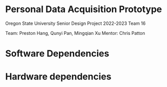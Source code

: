 # Personal Data Acquisition Prototype

Oregon State University Senior Design Project
2022-2023
Team 16

Team: Preston Hang, Qunyi Pan, Mingqian Xu
Mentor: Chris Patton

# Software Dependencies




# Hardware dependencies
